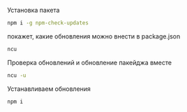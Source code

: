 
Установка пакета

```bash
npm i -g npm-check-updates
```

покажет, какие обновления можно внести в package.json

```bash
ncu
```

Проверка обновлений и обновление пакейджа вместе

```bash
ncu -u
```

Устанавливаем обновления

```bash
npm i
```